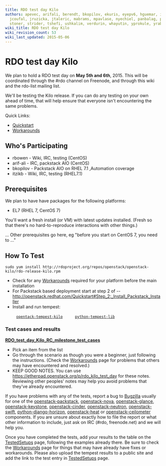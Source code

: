 ```yaml
---
title: RDO test day Kilo
authors: apevec, arifali, berendt, bkopilov, ekuris, eyepv6, hguemar, iovadia, itzikb,
  jcoufal, jruzicka, jtaleric, mabrams, mpavlase, nyechiel, panbalag, pixelbeat, rbowen,
  stoner, strider, tshefi, ushkalim, verdurin, whayutin, yprokule, yrabl
wiki_title: RDO test day Kilo
wiki_revision_count: 53
wiki_last_updated: 2015-05-06
---
```


# RDO test day Kilo

We plan to hold a RDO test day on **May 5th and 6th**, 2015. This will be coordinated through the #rdo channel on Freenode, and through this wiki and the rdo-list mailing list.

We'll be testing the Kilo release. If you can do any testing on your own ahead of time, that will help ensure that everyone isn't encountering the same problems.

Quick Links:

*   [Quickstart](Quickstart)
*   [Workarounds](Workarounds)

## Who's Participating

*   rbowen - Wiki, IRC, testing (CentOS)
*   arif-ali - IRC, packstack AIO (CentOS)
*   bkopilov - Packstack AIO on RHEL 7.1 ,Automation coverage
*   itzikb - Wiki, IRC, testing (RHEL7.1)

## Prerequisites

We plan to have have packages for the following platforms:

*   EL7 (RHEL 7, CentOS 7)

You'll want a fresh install (or VM) with latest updates installed. (Fresh so that there's no hard-to-reproduce interactions with other things.)

... Other prerequisites go here, eg "before you start on CentOS 7, you need to ..."

## How To Test

    sudo yum install http://rdoproject.org/repos/openstack/openstack-kilo/rdo-release-kilo.rpm

*   Check for any [ Workarounds](Workarounds) required for your platform before the main installation
*   For Packstack based deployment start at step 2 of -- <http://openstack.redhat.com/Quickstart#Step_2:_Install_Packstack_Installer>
*   Install and run tempest:

`     `[`opentack-tempest-kilo`](https://repos.fedorapeople.org/repos/openstack/openstack-kilo/fedora-21/fedora/openstack-tempest-kilo-20150413.2.fc23.noarch.rpm)
`     `[`python-tempest-lib`](https://repos.fedorapeople.org/repos/openstack/openstack-kilo/fedora-22/fedora/python-tempest-lib-0.4.0-3.fc23.noarch.rpm)

### Test cases and results

**[RDO_test_day_Kilo_RC_milestone_test_cases](RDO_test_day_Kilo_RC_milestone_test_cases)**

*   Pick an item from the list
*   Go through the scenario as though you were a beginner, just following the instructions. (Check the [ Workarounds](Workarounds) page for problems that others may have encountered and resolved.)
*   KEEP GOOD NOTES. You can use <https://etherpad.openstack.org/p/rdo_kilo_test_day> for these notes. Reviewing other peoples' notes may help you avoid problems that they've already encountered.

If you have problems with any of the tests, report a bug to [Bugzilla](https://bugzilla.redhat.com) usually for one of the [openstack-packstack](https://bugzilla.redhat.com/enter_bug.cgi?product=RDO&version=18&component=openstack-packstack), [openstack-nova](https://bugzilla.redhat.com/enter_bug.cgi?product=RDO&version=18&component=openstack-nova), [openstack-glance](https://bugzilla.redhat.com/enter_bug.cgi?product=RDO&version=18&component=openstack-glance), [openstack-keystone](https://bugzilla.redhat.com/enter_bug.cgi?product=RDO&version=18&component=openstack-keystone), [openstack-cinder](https://bugzilla.redhat.com/enter_bug.cgi?product=RDO&version=18&component=openstack-cinder), [openstack-neutron](https://bugzilla.redhat.com/enter_bug.cgi?product=RDO&version=18&component=openstack-neutron), [openstack-swift](https://bugzilla.redhat.com/enter_bug.cgi?product=RDO&version=18&component=openstack-swift), [python-django-horizon](https://bugzilla.redhat.com/enter_bug.cgi?product=RDO&version=18&component=python-django-horizon), [openstack-heat](https://bugzilla.redhat.com/enter_bug.cgi?product=RDO&version=18&component=openstack-heat) or [openstack-ceilometer](https://bugzilla.redhat.com/enter_bug.cgi?product=RDO&version=18&component=openstack-ceilometer) components. If you are unsure about exactly how to file the report or what other information to include, just ask on IRC (#rdo, freenode.net) and we will help you.

Once you have completed the tests, add your results to the table on the [TestedSetups](RDO_test_day_Kilo_RC_milestone_test_cases) page, following the examples already there. Be sure to check the [ Workarounds](Workarounds) page for things that may have already have fixes or workarounds. Please also upload the tempest results to a public site and add the link to the test entry in [TestedSetups](RDO_test_day_Kilo_RC_milestone_test_cases) page.
